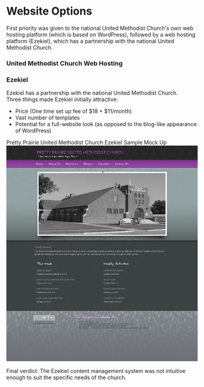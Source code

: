 # Website Options

First priority was given to the national United Methodist Church's own web hosting platform (which is based on WordPress), followed by a web hosting platform (Ezekiel), which has a partnership with the national United Methodist Church.

### United Methodist Church Web Hosting

### Ezekiel 
Ezekiel has a partnership with the national United Methodist Church.<br>
Three things made Ezekiel initially attractive:
* Price (One time set up fee of $18 + $11/month)
* Vast number of templates
* Potential for a full-website look (as opposed to the blog-like appearance of WordPress)

Pretty Prairie United Methodist Church Ezekiel Sample Mock Up
![](images/ezekiel-allegiant-theme-desktop-mockup.jpg)

Final verdict: The Ezekiel content management system was not intuitive enough to suit the specific needs of the church. 

